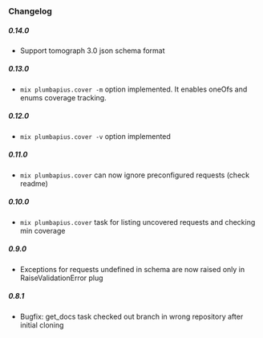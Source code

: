 ### Changelog

##### 0.14.0

* Support tomograph 3.0 json schema format

##### 0.13.0

* `mix plumbapius.cover -m` option implemented. It enables oneOfs and enums coverage tracking.

##### 0.12.0

* `mix plumbapius.cover -v` option implemented

##### 0.11.0

* `mix plumbapius.cover` can now ignore preconfigured requests (check readme)

##### 0.10.0

* `mix plumbapius.cover` task for listing uncovered requests and checking min coverage

##### 0.9.0

* Exceptions for requests undefined in schema are now raised only in RaiseValidationError plug

##### 0.8.1

* Bugfix: get_docs task checked out branch in wrong repository after initial cloning
